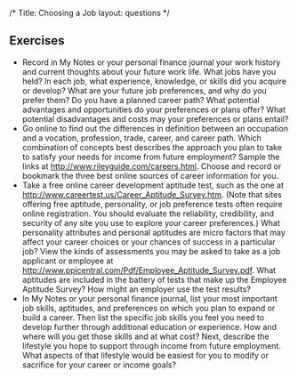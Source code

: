 /*
Title: Choosing a Job
layout: questions
*/

## Exercises

- Record in My Notes or your personal finance journal your work history and current thoughts about your future work life. What jobs have you held? In each job, what experience, knowledge, or skills did you acquire or develop? What are your future job preferences, and why do you prefer them? Do you have a planned career path? What potential advantages and opportunities do your preferences or plans offer? What potential disadvantages and costs may your preferences or plans entail?
- Go online to find out the differences in definition between an occupation and a vocation, profession, trade, career, and career path. Which combination of concepts best describes the approach you plan to take to satisfy your needs for income from future employment? Sample the links at http://www.rileyguide.com/careers.html. Choose and record or bookmark the three best online sources of career information for you.
- Take a free online career development aptitude test, such as the one at http://www.careertest.us/Career_Aptitude_Survey.htm. (Note that sites offering free aptitude, personality, or job preference tests often require online registration. You should evaluate the reliability, credibility, and security of any site you use to explore your career preferences.) What personality attributes and personal aptitudes are micro factors that may affect your career choices or your chances of success in a particular job? View the kinds of assessments you may be asked to take as a job applicant or employee at http://www.ppicentral.com/Pdf/Employee_Aptitude_Survey.pdf. What aptitudes are included in the battery of tests that make up the Employee Aptitude Survey? How might an employer use the test results?
- In My Notes or your personal finance journal, list your most important job skills, aptitudes, and preferences on which you plan to expand or build a career. Then list the specific job skills you feel you need to develop further through additional education or experience. How and where will you get those skills and at what cost? Next, describe the lifestyle you hope to support through income from future employment. What aspects of that lifestyle would be easiest for you to modify or sacrifice for your career or income goals?

